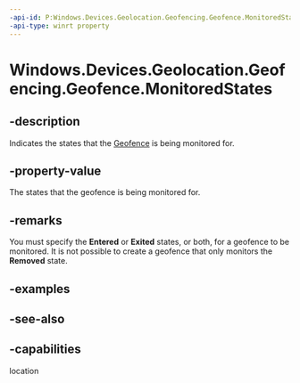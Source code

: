 ```yaml
---
-api-id: P:Windows.Devices.Geolocation.Geofencing.Geofence.MonitoredStates
-api-type: winrt property
---
```


<!-- Property syntax
public Windows.Devices.Geolocation.Geofencing.MonitoredGeofenceStates MonitoredStates { get; }
-->

# Windows.Devices.Geolocation.Geofencing.Geofence.MonitoredStates

## -description
Indicates the states that the [Geofence](geofence.md) is being monitored for.

## -property-value
The states that the geofence is being monitored for.

## -remarks
You must specify the **Entered** or **Exited** states, or both, for a geofence to be monitored. It is not possible to create a geofence that only monitors the **Removed** state.

## -examples

## -see-also

## -capabilities
location
